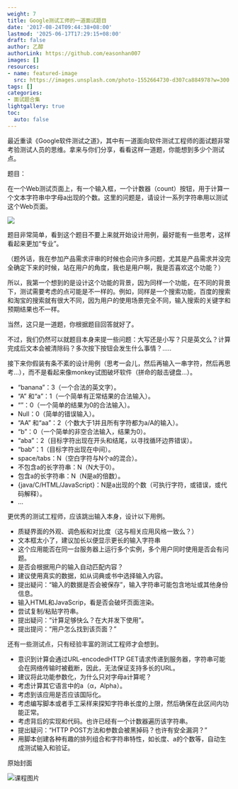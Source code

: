 ```yaml
---
weight: 7
title: Google测试工师的一道面试题目
date: '2017-08-24T09:44:38+08:00'
lastmod: '2025-06-17T17:29:15+08:00'
draft: false
author: 乙醇
authorLink: https://github.com/easonhan007
images: []
resources:
- name: featured-image
  src: https://images.unsplash.com/photo-1552664730-d307ca884978?w=300
tags: []
categories:
- 面试题合集
lightgallery: true
toc:
  auto: false
---
```



最近重读《Google软件测试之道》，其中有一道面向软件测试工程师的面试题非常考验测试人员的思维。拿来与你们分享，看看这样一道题，你能想到多少个测试点。

题目：

在一个Web测试页面上，有一个输入框，一个计数器（count）按钮，用于计算一个文本字符串中字母a出现的个数。这里的问题是，请设计一系列字符串用以测试这个Web页面。

![](http://img.testclass.net/google_test_subject.png)

题目非常简单，看到这个题目不要上来就开始设计用例，最好能有一些思考，这样看起来更加“专业”。

（题外话，我在参加产品需求评审的时候也会问许多问题，尤其是产品需求并没完全确定下来的时候，站在用户的角度，我也是用户啊，我是否喜欢这个功能？）

所以，我第一个想到的是设计这个功能的背景，因为同样一个功能，在不同的背景下，测试需要考虑的点可能是不一样的。例如，同样是一个搜索功能，百度的搜索和淘宝的搜索就有很大不同，因为用户的使用场景完全不同，输入搜索的关键字和预期结果也不一样。

当然，这只是一道题，你根据题目回答就好了。


不过，我们仍然可以就题目本身来提一些问题：大写还是小写？只是英文么？计算完成后文本会被清除码？多次按下按钮会发生什么事情？…..

接下来你假装有条不紊的设计用例（思考一会儿，然后再输入一串字符，然后再思考…），而不是看起来像monkey试图破坏软件（拼命的敲击键盘…）。

* “banana”：3（一个合法的英文字）。
* “A” 和“a”：1（一个简单有正常结果的合法输入）。
* “”：0（一个简单的结果为0的合法输入）。
* Null：0（简单的错误输入）。
* “AA” 和“aa”：2（个数大于1并且所有字符都为a/A的输入）。
* “b”：0（一个简单的非空合法输入，结果为0）。
* “aba”：2（目标字符出现在开头和结尾，以寻找循环边界错误）。
* “bab”：1（目标字符出现在中间）。
* space/tabs：N（空白字符与N个a的混合）。
* 不包含a的长字符串：N（N大于0）。
* 包含a的长字符串：N（N是a的倍数）。
* {java/C/HTML/JavaScript}：N是a出现的个数（可执行字符，或错误，或代码解释）。
* ...

更优秀的测试工程师，应该跳出输入本身，设计以下用例。

* 质疑界面的外观、调色板和对比度（这与相关应用风格一致么？）
* 文本框太小了，建议加长以便显示更长的输入字符串
* 这个应用能否在同一台服务器上运行多个实例，多个用户同时使用是否会有问题。
* 是否会根据用户的输入自动匹配内容？
* 建议使用真实的数据，如从词典或书中选择输入内容。
* 提出疑问：“输入的数据是否会被保存”，输入字符串可能包含地址或其他身份信息。
* 输入HTML和JavaScrip，看是否会破坏页面渲染。
* 尝试复制/粘贴字符串。
* 提出疑问：“计算足够快么？在大并发下使用”。
* 提出提问：“用户怎么找到该页面？”

还有一些测试点，只有经验丰富的测试工程师才会想到。

* 意识到计算会通过URL-encodedHTTP GET请求传递到服务器，字符串可能会在网络传输时被截断，因此，无法保证支持多长的URL。
* 建议将此功能参数化，为什么只对字母a计算呢？
* 考虑计算其它语言中的a（α，Alpha）。
* 考虑到该应用是否应该国际化。
* 考虑编写脚本或者手工采样来探知字符串长度的上限，然后确保在此区间内功能正常。
* 考虑背后的实现和代码。也许已经有一个计数器遍历该字符串。
* 提出疑问：“HTTP POST方法和参数会被黑掉码？也许有安全漏洞？”
* 用脚本创建各种有趣的排列组合和字符串特性，如长度、a的个数等，自动生成测试输入和验证。




原始封面

![课程图片](https://images.unsplash.com/photo-1552664730-d307ca884978?w=300)

